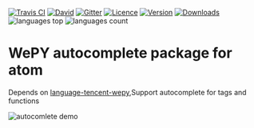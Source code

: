 [![Travis CI](https://img.shields.io/travis/summerandwinter/autocomplete-wepy.svg?style=flat-square)](https://travis-ci.org/summerandwinter/autocomplete-wepy)
[![David](https://img.shields.io/david/summerandwinter/autocomplete-wepy.svg?style=flat-square)](https://david-dm.org/summerandwinter/autocomplete-wepy)
[![Gitter](https://img.shields.io/badge/chat-Gitter-ff69b4.svg?style=flat-square)](https://gitter.im/autocomplete-wepy)
[![Licence](https://img.shields.io/badge/license-MIT-007ec6.svg?longCache=true&style=flat-square)](https://atom.io/packages/autocomplete-wepy)
[![Version](https://img.shields.io/apm/v/autocomplete-wepy.svg?style=flat-square)](https://atom.io/packages/autocomplete-wepy)
[![Downloads](https://img.shields.io/apm/dm/autocomplete-wepy.svg?style=flat-square)](https://atom.io/packages/autocomplete-wepy)
![languages top](https://img.shields.io/github/languages/top/summerandwinter/autocomplete-wepy.svg?style=flat-square)
![languages count](https://img.shields.io/github/languages/count/summerandwinter/autocomplete-wepy.svg?style=flat-square)
# WePY autocomplete package for atom

 Depends on [language-tencent-wepy](https://atom.io/packages/language-tencent-wepy),Support autocomplete for tags and functions

![autocomlete demo](https://raw.githubusercontent.com/summerandwinter/autocomplete-wepy/master/screenshoot.gif)
